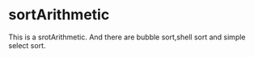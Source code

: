 # sortArithmetic
This is a srotArithmetic. And there are  bubble sort,shell sort and simple select sort.
